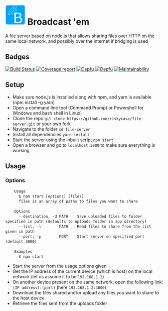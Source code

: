 # ![Logo](./icon-64x64.png) Broadcast 'em

A file server based on node.js that allows sharing files over HTTP on the same
local network, and possibly over the internet if bridging is used

## Badges

[![Build Status](https://travis-ci.com/riskycase/file-server.svg?branch=master)](https://travis-ci.com/riskycase/file-server)
[![Coverage report](https://gitlab.com/riskycase/file-server/badges/master/coverage.svg)](https://gitlab.com/riskycase/file-server/-/commits/master)
[![Depfu](https://badges.depfu.com/badges/676150a60ab4fce2f90451fc5422a308/status.svg)](https://depfu.com)
[![Depfu](https://badges.depfu.com/badges/676150a60ab4fce2f90451fc5422a308/overview.svg)](https://depfu.com/gitlab/riskycase/file-server?project_id=12583)
[![Maintainability](https://api.codeclimate.com/v1/badges/1211097ff94e3af18c35/maintainability)](https://codeclimate.com/github/riskycase/file-server/maintainability)

## Setup

-   Make sure node.js is installed along with npm, and yarn is available (npm
    install -g yarn)
-   Open a command line tool (Command Prompt or Powershell for Windows and bash
    shell in Linux)
-   Clone the repo `git clone https://github.com/riskycase/file-server.git` or
    your own fork
-   Navigate to the folder `cd file-server`
-   Install all dependencies `yarn install`
-   Start the server using the inbuilt script `npm start`
-   Open a browser and go to `localhost:3000` to make sure everything is working

## Usage

### Options

```
	Usage
	  $ npm start [options] [files]
	  files is an array of paths to files you want to share

	Options
	  --destination, -d	PATH	Save uploaded files to folder specified in path (defaults to uploads folder in app directory)
	  --list, -l		PATH	Read files to share from the list given in path
	  --port, -p		PORT	Start server on specified port (default 3000)

	Examples
	  $ npm start
```

-   Start the server from the usage options given
-   Get the IP address of the current device (which is host) on the local network
    (let us assume it to be `192.168.1.2`)
-   On another device present on the same network, open the following link:
    `(IP address):(port)` (here `192.168.1.2:3000`)
-   Download the files shared and/or upload any files you want to share to the
    host device
-   Retrieve the files sent from the uploads folder
